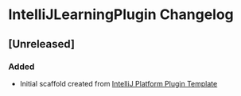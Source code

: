 <!-- Keep a Changelog guide -> https://keepachangelog.com -->

# IntelliJLearningPlugin Changelog

## [Unreleased]
### Added
- Initial scaffold created from [IntelliJ Platform Plugin Template](https://github.com/JetBrains/intellij-platform-plugin-template)
